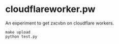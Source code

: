 cloudflareworker.pw
===================

An experiment to get zxcvbn on cloudflare workers.


```
make upload
python test.py
```



